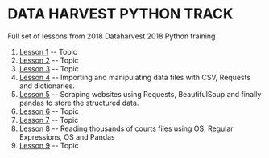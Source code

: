 

# DATA HARVEST PYTHON TRACK

Full set of lessons from 2018 Dataharvest 2018 Python training


1. [Lesson 1](https://www.google.com) -- Topic
2. [Lesson 2](https://www.google.com) -- Topic
3. [Lesson 3](https://www.google.com) -- Topic
4. [Lesson 4](lesson4.ipynb) -- Importing and manipulating data files with CSV, Requests and dictionaries.
5. [Lesson 5](https://github.com/gebelo/DHPython/tree/master/PythonV) -- Scraping websites using Requests, BeautifulSoup and finally pandas to store the structured data.
6. [Lesson 6](https://www.google.com) -- Topic
7. [Lesson 7](https://www.google.com) -- Topic
8. [Lesson 8](https://github.com/gebelo/DHPython/tree/master/PythonVIII) -- Reading thousands of courts files using OS, Regular Expressions, OS and Pandas
9. [Lesson 9](https://www.google.com) -- Topic
